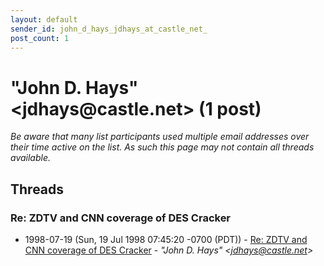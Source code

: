 ```yaml
---
layout: default
sender_id: john_d_hays_jdhays_at_castle_net_
post_count: 1
---
```


# "John D. Hays" <jdhays<span>@</span>castle.net> (1 post)

_Be aware that many list participants used multiple email addresses over their time active on the list. As such this page may not contain all threads available._

## Threads

### Re: ZDTV and CNN coverage of DES Cracker
+ 1998-07-19 (Sun, 19 Jul 1998 07:45:20 -0700 (PDT)) - [Re: ZDTV and CNN coverage of DES Cracker](/archive/1998/07/2ce48167c02894498ba99e798d53adf0463e341b8e0f908c9b008eebb88022e9) - _"John D. Hays" \<jdhays@castle.net\>_


